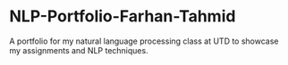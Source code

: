 # NLP-Portfolio-Farhan-Tahmid
 A portfolio for my natural language processing class at UTD to showcase my assignments and NLP techniques.

